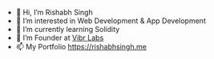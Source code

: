 - 👋 Hi, I’m Rishabh Singh
- 👀 I’m interested in Web Development & App Development
- 🌱 I’m currently learning Solidity
- 💞️ I’m Founder at <a href="http://venture.vibr.tech">Vibr Labs</a>
- 📫 My Portfolio https://rishabhsingh.me

<!---
rishabhzz/rishabhzz is a ✨ special ✨ repository because its `README.md` (this file) appears on your GitHub profile.
You can click the Preview link to take a look at your changes.
--->
